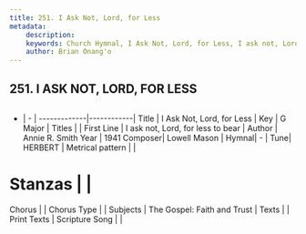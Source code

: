 ```yaml
---
title: 251. I Ask Not, Lord, for Less
metadata:
    description: 
    keywords: Church Hymnal, I Ask Not, Lord, for Less, I ask not, Lord, for less to bear, 
    author: Brian Onang'o
---
```



## 251. I ASK NOT, LORD, FOR LESS

```txt

```

- |   -  |
-------------|------------|
Title | I Ask Not, Lord, for Less |
Key | G Major |
Titles |  |
First Line | I ask not, Lord, for less to bear |
Author | Annie R. Smith
Year | 1941
Composer| Lowell Mason |
Hymnal|  - |
Tune| HERBERT  |
Metrical pattern | |
# Stanzas |  |
Chorus |  |
Chorus Type |  |
Subjects | The Gospel: Faith and Trust |
Texts |  |
Print Texts | 
Scripture Song |  |
  
